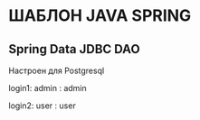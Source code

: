 ШАБЛОН JAVA SPRING
=====

## Spring Data JDBC DAO
Настроен для Postgresql

login1: admin : admin

login2: user : user

